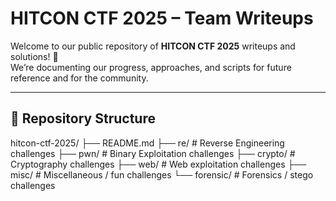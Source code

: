 # HITCON CTF 2025 – Team Writeups

Welcome to our public repository of **HITCON CTF 2025** writeups and solutions! 🎉  
We’re documenting our progress, approaches, and scripts for future reference and for the community.

---

## 📂 Repository Structure
hitcon-ctf-2025/
├── README.md
├── re/ # Reverse Engineering challenges
├── pwn/ # Binary Exploitation challenges
├── crypto/ # Cryptography challenges
├── web/ # Web exploitation challenges
├── misc/ # Miscellaneous / fun challenges
└── forensic/ # Forensics / stego challenges
